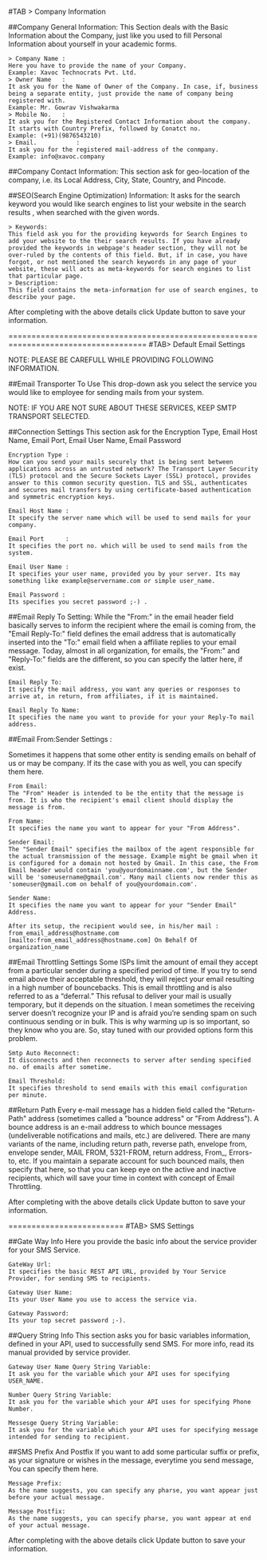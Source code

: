 #TAB > Company Information

##Company General Information: 
This Section deals with the Basic Information about the Company, just like you used to fill Personal Information about yourself in your academic forms.

	> Company Name : 
	Here you have to provide the name of your Company. 
	Example: Xavoc Technocrats Pvt. Ltd.
	> Owner Name   : 
	It ask you for the Name of Owner of the Company. In case, if, business being a separate entity, just provide the name of company being registered with. 
	Example: Mr. Gowrav Vishwakarma
	> Mobile No.   : 
	It ask you for the Registered Contact Information about the company. It starts with Country Prefix, followed by Conatct no.
	Example: (+91)(9876543210)
	> Email.		   :
	It ask you for the registered mail-address of the conmpany.
	Example: info@xavoc.company
					
##Company Contact Information:
This section ask for geo-location of the company, i.e. its Local Address, City, State, Country, and Pincode.
	
##SEO(Search Engine Optimization) Information:
It asks for the search keyword you would like search engines to list your website in the search results , when searched with the given words.

	> Keywords:
	This field ask you for the providing keywords for Search Engines to add your website to the their search results. If you have already provided the keywords in webpage's header section, they will not be over-ruled by the contents of this field. But, if in case, you have forgot, or not mentioned the search keywords in any page of your website, these will acts as meta-keywords for search engines to list that particular page.
	> Description:
	This field contains the meta-information for use of search engines, to describe your page.
	
	
After completing with the above details click Update button to save your information.

====================================================================================
#TAB>   Default Email Settings


NOTE: PLEASE BE CAREFULL WHILE PROVIDING FOLLOWING INFORMATION.

##Email Transporter To Use
This drop-down ask you select the service you would like to employee for sending mails from your system. 

NOTE: IF YOU ARE NOT SURE ABOUT THESE SERVICES, KEEP SMTP TRANSPORT SELECTED.
	
##Connection Settings
This section ask for the Encryption Type, Email Host Name, Email Port, Email User Name, Email Password
	
	Encryption Type	:	
	How can you send your mails securely that is being sent between applications across an untrusted network? The Transport Layer Security (TLS) protocol and the Secure Sockets Layer (SSL) protocol, provides answer to this common security question. TLS and SSL, authenticates and secures mail transfers by using certificate-based authentication and symmetric encryption keys.
		
	Email Host Name : 
	It specify the server name which will be used to send mails for your company.
		
	Email Port		:
	It specifies the port no. which will be used to send mails from the system.
		
	Email User Name	:
	It specifies your user name, provided you by your server. Its may something like example@servername.com or simple user_name.
		
	Email Password :
	Its specifies you secret password ;-) .
		
##Email Reply To Setting:
While the "From:" in the email header field basically serves to inform the recipient where the email is coming from, the "Email Reply-To:" field defines the email address that is automatically inserted into the "To:" email field when a affiliate replies to your email message. Today, almost in all organization, for emails, the "From:" and "Reply-To:" fields are the different, so you can specify the latter here, if exist.
	
	Email Reply To:
	It specify the mail address, you want any queries or responses to arrive at, in return, from affiliates, if it is maintained.
		
	Email Reply To Name:
	It specifies the name you want to provide for your your Reply-To mail address.


##Email From:Sender Settings :

Sometimes it happens that some other entity is sending emails on behalf of us or may be company. If its the case with you as well, you can specify them here.
	
	From Email:
	The "From" Header is intended to be the entity that the message is from. It is who the recipient's email client should display the message is from.
		
	From Name:
	It specifies the name you want to appear for your "From Address".
		
	Sender Email:
	The "Sender Email" specifies the mailbox of the agent responsible for the actual transmission of the message. Example might be gmail when it is configured for a domain not hosted by Gmail. In this case, the From Email header would contain 'you@yourdomainname.com', but the Sender will be 'someusername@gmail.com'. Many mail clients now render this as 'someuser@gmail.com on behalf of you@yourdomain.com'.
	
	Sender Name:
	It specifies the name you want to appear for your "Sender Email" Address.
		
	After its setup, the recipient would see, in his/her mail :
	from_email_address@hostname.com [mailto:from_email_address@hostname.com] On Behalf Of organization_name
		
		
##Email Throttling Settings
Some ISPs limit the amount of email they accept from a particular sender during a specified period of time. If you try to send email above their acceptable threshold, they will reject your email resulting in a high number of bouncebacks. This is email throttling and is also referred to as a “deferral.” This refusal to deliver your mail is usually temporary, but it depends on the situation. I mean sometimes the receiving server doesn’t recognize your IP and is afraid you’re sending spam on such continuous sending or in bulk. This is why warming up is so important, so they know who you are. So, stay tuned with our provided options form this problem.
	
	Smtp Auto Reconnect:
	It disconnects and then reconnects to server after sending specified no. of emails after sometime.
		
	Email Threshold:
	It specifies threshold to send emails with this email configuration per minute.
		

##Return Path
Every e-mail message has a hidden field called the "Return-Path" address (sometimes called a "bounce address" or "From Address"). A bounce address is an e-mail address to which bounce messages (undeliverable notifications and mails, etc.) are delivered. There are many variants of the name, including return path, reverse path, envelope from, envelope sender, MAIL FROM, 5321-FROM, return address, From_, Errors-to, etc. If you maintain a separate account for such bounced mails, then specify that here, so that you can keep eye on the active and inactive recipients, which will save your time in context with concept of Email Throttling.
	
	
After completing with the above details click Update button to save your information.

=========================
#TAB>	SMS Settings


##Gate Way Info
Here you provide the basic info about the service provider for your SMS Service.
	
	GateWay Url:
	It specifies the basic REST API URL, provided by Your Service Provider, for sending SMS to recipients.
		
	Gateway User Name:
	Its your User Name you use to access the service via.
		
	Gateway Password:
	Its your top secret password ;-).
		
		
##Query String Info
This section asks you for basic variables information, defined in your API, used to successfully send SMS. For more info, read its manual provided by service provider.
	
	Gateway User Name Query String Variable:
	It ask you for the variable which your API uses for specifying USER_NAME.
		
	Number Query String Variable:
	It ask you for the variable which your API uses for specifying Phone Number.		
	
	Messesge Query String Variable:
	It ask you for the variable which your API uses for specifying message intended for sending to recipient.
		
	
##SMS Prefix And Postfix
If you want to add some particular suffix or prefix, as your signature or wishes in the message, everytime you send message, You can specify them here.
	
	Message Prefix:
	As the name suggests, you can specify any pharse, you want appear just before your actual message.
		
	Message Postfix:
	As the name suggests, you can specify pharse, you want appear at end of your actual message.
		
	
After completing with the above details click Update button to save your information.